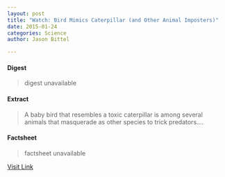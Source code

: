 ```yaml
---
layout: post
title: "Watch: Bird Mimics Caterpillar (and Other Animal Imposters)"
date: 2015-01-24
categories: Science
author: Jason Bittel

---
```



#### Digest
>digest unavailable

#### Extract
>A baby bird that resembles a toxic caterpillar is among several animals that masquerade as other species to trick predators....

#### Factsheet
>factsheet unavailable

[Visit Link](http://feeds.nationalgeographic.com/~r/ng/News/News_Main/~3/lLn-F0ZSmZw/)


